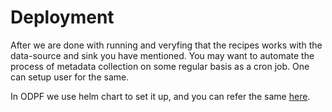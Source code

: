 # Deployment

After we are done with running and veryfing that the recipes works with the data-source and sink you have mentioned.
You may want to automate the process of metadata collection on some regular basis as a cron job.
One can setup user for the same.

In ODPF we use helm chart to set it up, and you can refer the same [here](https://github.com/odpf/charts).
